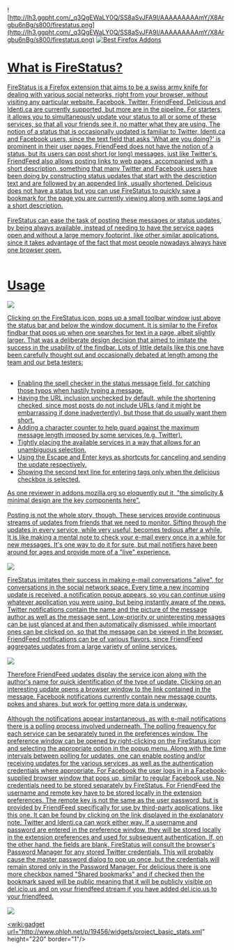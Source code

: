![http://lh3.ggpht.com/_q3QgEWaLY0Q/SS8aSvJFA9I/AAAAAAAAAmY/X8Argbu6nBg/s800/firestatus.png](http://lh3.ggpht.com/_q3QgEWaLY0Q/SS8aSvJFA9I/AAAAAAAAAmY/X8Argbu6nBg/s800/firestatus.png)
<a href='http://www.makeuseof.com/pages/best-firefox-addons' title='Best Firefox Addons'><img src='http://makeuseof.com/images/logo/reviewed.png' alt='Best Firefox Addons'>

<h1>What is FireStatus?</h1>
FireStatus is a Firefox extension that aims to be a swiss army knife for dealing with various social networks, right from your browser, without visiting any particular website. Facebook, Twitter, FriendFeed, Delicious and Identi.ca are currently supported, but more are in the pipeline. For starters, it allows you to simultaneously update your status to all or some of these services, so that all your friends see it, no matter what they are using. The notion of a status that is occasionally updated is familiar to Twitter, Identi.ca and Facebook users, since the text field that asks 'What are you doing?' is prominent in their user pages. FriendFeed does not have the notion of a status, but its users can post short (or long) messages, just like Twitter's. FriendFeed also allows posting links to web pages, accompanied with a short description, something that many Twitter and Facebook users have been doing by constructing status updates that start with the description text and are followed by an appended link, usually shortened. Delicious does not have a status but you can use FireStatus to quickly save a bookmark for the page you are currently viewing along with some tags and a short description.<br>
<br>
FireStatus can ease the task of posting these messages or status updates, by being always available, instead of needing to have the service pages open and without a large memory footprint, like other similar applications, since it takes advantage of the fact that most people nowadays always have one browser open.<br>
<br>
<h1>Usage</h1>

<img src='http://lh6.ggpht.com/_zFF22LLF49M/Sf9W7zDn-fI/AAAAAAAAAWU/otizW4B1GQY/s800/post.png' />

Clicking on the FireStatus icon, pops up a small toolbar window just above the status bar and below the window document. It is similar to the Firefox findbar that pops up when one searches for text in a page, albeit slightly larger. That was a deliberate design decision that aimed to imitate the success in the usability of the findbar. Lots of little details like this one have been carefully thought out and occasionally debated at length among the team and our beta testers:<br>
<br>
<ul><li>Enabling the spell checker in the status message field, for catching those typos when hastily typing a message.<br>
</li><li>Having the URL inclusion unchecked by default, while the shortening checked, since most posts do not include URLs (and it might be embarrassing if done inadvertently), but those that do usually want them short.<br>
</li><li>Adding a character counter to help guard against the maximum message length imposed by some services (e.g. Twitter).<br>
</li><li>Tightly placing the available services in a way that allows for an unambiguous selection.<br>
</li><li>Using the Escape and Enter keys as shortcuts for canceling and sending the update respectively.<br>
</li><li>Showing the second text line for entering tags only when the delicious checkbox is selected.</li></ul>

As one reviewer in addons.mozilla.org so eloquently put it, "the simplicity & minimal design are the key components here".<br>
<br>
Posting is not the whole story, though. These services provide continuous streams of updates from friends that we need to monitor. Sifting through the updates in every service, while very useful, becomes tedious after a while. It is like making a mental note to check your e-mail every once in a while for new messages. It's one way to do it for sure, but mail notifiers have been around for ages and provide more of a "live" experience.<br>
<br>
<img src='http://lh3.ggpht.com/_zFF22LLF49M/SP-j8XiKFVI/AAAAAAAAARM/eySMRGw4TWo/s800/twitter-screenshot.png' />

FireStatus imitates their success in making e-mail conversations "alive", for conversations in the social network space. Every time a new incoming update is received, a notification popup appears, so you can continue using whatever application you were using, but being instantly aware of the news. Twitter notifications contain the name and the picture of the message author as well as the message sent. Low-priority or uninteresting messages can be just glanced at and then automatically dismissed, while important ones can be clicked on, so that the message can be viewed in the browser. FriendFeed notifications can be of various flavors, since FriendFeed aggregates updates from a large variety of online services.<br>
<br>
<img src='http://lh6.ggpht.com/pastith/SP-kAhegr1I/AAAAAAAAARU/JFWSK4bvRTI/s800/ff-screenshot.png' />

Therefore FriendFeed updates display the service icon along with the author's name for quick identification of the type of update. Clicking on an interesting update opens a browser window to the link contained in the message. Facebook notifications currently contain new message counts, pokes and shares, but work for getting more data is underway.<br>
<br>
Although the notifications appear instantaneous, as with e-mail notifications there is a polling process involved underneath. The polling frequency for each service can be separately tuned in the preferences window. The preference window can be opened by right-clicking on the FireStatus icon and selecting the appropriate option in the popup menu. Along with the time intervals between polling for updates, one can enable posting and/or receiving updates for the various services, as well as the authentication credentials where appropriate. For Facebook the user logs in in a Facebook-supplied browser window that pops up, similar to regular Facebook use. No credentials need to be stored separately by FireStatus. For FriendFeed the username and remote key have to be stored locally in the extension preferences. The remote key is not the same as the user password, but is provided by FriendFeed specifically for use by third-party applications, like this one. It can be found by clicking on the link displayed in the explanatory note. Twitter and Identi.ca can work either way. If a username and password are entered in the preference window, they will be stored locally in the extension preferences and used for subsequent authentication. If, on the other hand, the fields are blank, FireStatus will consult the browser's Password Manager for any stored Twitter credentials. This will probably cause the master password dialog to pop up once, but the credentials will remain stored only in the Password Manager. For delicious there is one more checkbox named "Shared bookmarks" and if checked then the bookmark saved will be public meaning that it will be publicly visible on del.icio.us and on your friendfeed stream if you have added del.icio.us to your friendfeed.<br>
<br>
<img src='http://lh6.ggpht.com/_zFF22LLF49M/Sf9W8ET-W_I/AAAAAAAAAWc/VoGTaxr-oO4/s800/prefs.png' />

<wiki:gadget url="http://www.ohloh.net/p/19456/widgets/project_basic_stats.xml" height="220" border="1"/>